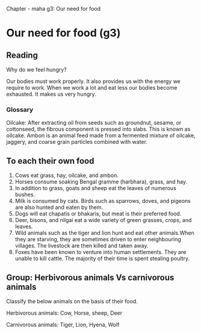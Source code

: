 Chapter - maha g3: Our need for food
# Our need for food (g3)

## Reading
Why do we feel hungry?

Our bodies must work properly. It also provides us with the energy we require to work. When we work a lot and eat less our bodies become exhausted. It makes us very hungry.

### Glossary
Oilcake: After extracting oil from seeds such as groundnut, sesame, or cottonseed, the fibrous component is pressed into slabs. This is known as oilcake.
Ambon is an animal feed made from a fermented mixture of oilcake, jaggery, and coarse grain particles combined with water.

## To each their own food
1. Cows eat grass, hay, oilcake, and ambon.
2. Horses consume soaking Bengal gramme (harbhara), grass, and hay.
3. In addition to grass, goats and sheep eat the leaves of numerous bushes.
4. Milk is consumed by cats. Birds such as sparrows, doves, and pigeons are also hunted and eaten by them.
5. Dogs will eat chapatis or bhakaris, but meat is their preferred food.
6. Deer, bisons, and nilgai eat a wide variety of green grasses, crops, and leaves.
7. Wild animals such as the tiger and lion hunt and eat other animals.When they are starving, they are sometimes driven to enter neighbouring villages. 
The livestock are then killed and taken away.
8. Foxes have been known to venture into human settlements. They are unable to kill cattle. The majority of their time is spent stealing poultry.



## Group: Herbivorous animals Vs carnivorous animals

Classify the below animals on the basis of their food.

Herbivorous animals: Cow, Horse, sheep, Deer

Carnivorous animals: Tiger, Lion, Hyena, Wolf



